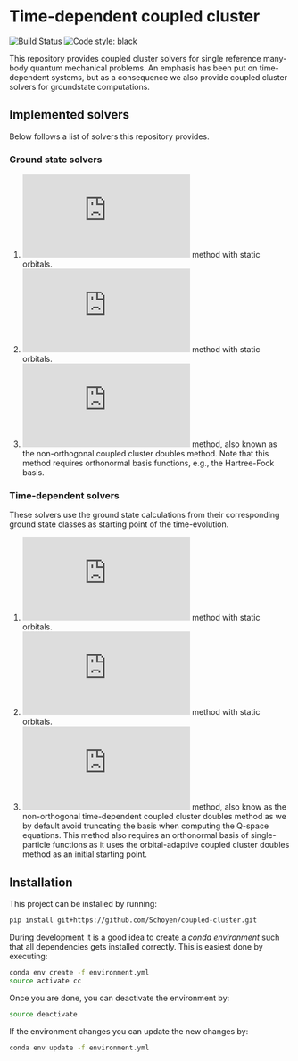 # Time-dependent coupled cluster

[![Build Status](https://travis-ci.com/Schoyen/coupled-cluster.svg?token=MvgH7xLNL8iVfczJpp8Q&branch=master)](https://travis-ci.com/Schoyen/coupled-cluster)
[![Code style: black](https://img.shields.io/badge/code%20style-black-000000.svg)](https://github.com/ambv/black)


This repository provides coupled cluster solvers for single reference many-body quantum mechanical problems. An emphasis has been put on time-dependent systems, but as a consequence we also provide coupled cluster solvers for groundstate computations.

## Implemented solvers
Below follows a list of solvers this repository provides.

### Ground state solvers
1. ![Coupled cluster doubles](https://github.com/Schoyen/coupled-cluster/blob/master/coupled_cluster/ccd/ccd.py) method with static orbitals.
2. ![Coupled cluster singles-and-doubles](https://github.com/Schoyen/coupled-cluster/blob/master/coupled_cluster/ccsd/ccsd.py) method with static orbitals.
3. ![Orbital-adaptive coupled cluster doubles](https://github.com/Schoyen/coupled-cluster/blob/master/coupled_cluster/ccd/oaccd.py) method, also known as the non-orthogonal coupled cluster doubles method. Note that this method requires orthonormal basis functions, e.g., the Hartree-Fock basis.

### Time-dependent solvers
These solvers use the ground state calculations from their corresponding ground state classes as starting point of the time-evolution.
1. ![Time-dependent coupled cluster doubles](https://github.com/Schoyen/coupled-cluster/blob/master/coupled_cluster/ccd/tdccd.py) method with static orbitals.
2. ![Time-dependent coupled cluster singles-and-doubles](https://github.com/Schoyen/coupled-cluster/blob/master/coupled_cluster/ccsd/tdccsd.py) method with static orbitals.
3. ![Orbital-adaptive time-dependent coupled cluster doubles](https://github.com/Schoyen/coupled-cluster/blob/master/coupled_cluster/ccd/oatdccd.py) method, also know as the non-orthogonal time-dependent coupled cluster doubles method as we by default avoid truncating the basis when computing the Q-space equations. This method also requires an orthonormal basis of single-particle functions as it uses the orbital-adaptive coupled cluster doubles method as an initial starting point.

## Installation
This project can be installed by running:

```bash
pip install git+https://github.com/Schoyen/coupled-cluster.git
```

During development it is a good idea to create a _conda environment_ such that all dependencies gets installed correctly. This is easiest done by executing:

```bash
conda env create -f environment.yml
source activate cc
```

Once you are done, you can deactivate the environment by:

```bash
source deactivate
```

If the environment changes you can update the new changes by:

```bash
conda env update -f environment.yml
```
